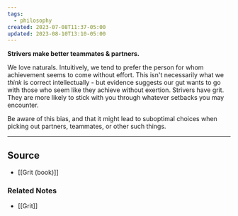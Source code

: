 ```yaml
---
tags:
  - philosophy
created: 2023-07-08T11:37-05:00
updated: 2023-08-10T13:10-05:00
---
```

**Strivers make better teammates & partners.**

We love naturals. Intuitively, we tend to prefer the person for whom achievement seems to come without effort. This isn't necessarily what we *think* is correct intellectually - but evidence suggests our gut wants to go with those who seem like they achieve without exertion. Strivers have grit. They are more likely to stick with you through whatever setbacks you may encounter. 

Be aware of this bias, and that it might lead to suboptimal choices when picking out partners, teammates, or other such things.

---

## Source
- [[Grit (book)]]

### Related Notes
- [[Grit]]